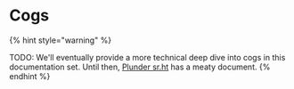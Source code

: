 # Cogs

{% hint style="warning" %}

TODO: We'll eventually provide a more technical deep dive into cogs in this documentation set. Until then, [Plunder sr.ht](https://git.sr.ht/~plan/plunder/tree/master/item/doc/COG.md) has a meaty document.
{% endhint %}
